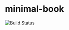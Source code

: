 minimal-book
============

[![Build Status](http://pdf.oerpub.org/philschatz/minimal-book.png)](http://pdf.oerpub.org/philschatz/minimal-book/pdf)
